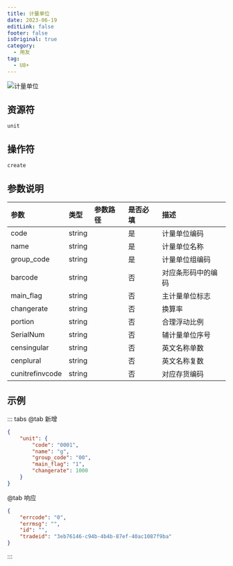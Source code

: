 ```yaml
---
title: 计量单位
date: 2023-06-19
editLink: false
footer: false
isOriginal: true
category:
  - 用友
tag:
  - U8+
---
```


![计量单位](https://nas.ilyl.life:8092/yonyou/u8/unit.gif)

## 资源符

`unit`
  
## 操作符

`create`

## 参数说明

|参数|类型|参数路径|是否必填|描述|
|:-|:-|:-|:-|:-|
|code|string||是|计量单位编码|
|name|string||是|计量单位名称|
|group_code|string||是|计量单位组编码|
|barcode|string||否|对应条形码中的编码|
|main_flag|string||否|主计量单位标志|
|changerate|string||否|换算率|
|portion|string||否|合理浮动比例|
|SerialNum|string||否|辅计量单位序号|
|censingular|string||否|英文名称单数|
|cenplural|string||否|英文名称复数|
|cunitrefinvcode|string||否|对应存货编码|

## 示例

::: tabs
@tab 新增

```json
{
    "unit": {
        "code": "0001",
        "name": "g",
        "group_code": "00",
        "main_flag": "1",
        "changerate": 1000
    }
}
```

@tab 响应

```json
{
    "errcode": "0",
    "errmsg": "",
    "id": "",
    "tradeid": "3eb76146-c94b-4b4b-87ef-40ac1087f9ba"
}
```

:::
